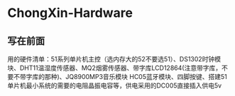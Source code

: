 # ChongXin-Hardware
## 写在前面
用的硬件清单：51系列单片机主控（选内存大的52不要选51）、DS1302时钟模块、DHT11温湿度传感器、MQ2烟雾传感器、带字库LCD12864(注意带字库，不要不带字库的那种)、JQ8900MP3音乐模块
HC05蓝牙模块、四脚按键、搭建51单片机最小系统的需要的电阻晶振电容等，供电采用的DC005直接插入供电5v
